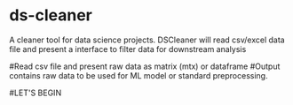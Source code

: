 # ds-cleaner
A cleaner tool for data science projects. DSCleaner will read csv/excel data file and present a interface to filter data for downstream analysis

#Read csv file and present raw data as matrix (mtx) or dataframe
#Output contains raw data to be used for ML model or 
standard preprocessing.


#LET'S BEGIN